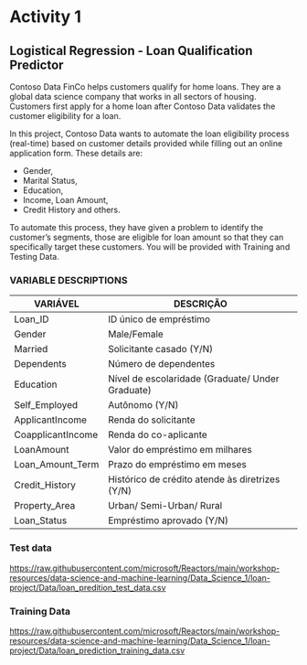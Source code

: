 
# Activity 1

## Logistical Regression - Loan Qualification Predictor

Contoso Data FinCo helps customers qualify for home loans. They are a global data science company that works in all sectors of housing.  Customers first apply for a home loan after Contoso Data validates the customer eligibility for a loan.

In this project, Contoso Data wants to automate the loan eligibility process (real-time) based on customer details provided while filling out an online application form. These details are:

* Gender,
* Marital Status,
* Education,
* Income, Loan Amount,
* Credit History and others.

To automate this process, they have given a problem to identify the customer’s segments, those are eligible for loan amount so that they can specifically target these customers. You will be provided with Training and Testing Data.

### VARIABLE DESCRIPTIONS

|VARIÁVEL | DESCRIÇÃO|
|---|---|
|Loan_ID|ID único de empréstimo|
|Gender|Male/Female|
|Married|Solicitante casado (Y/N)|
|Dependents|Número de dependentes|
|Education| Nível de escolaridade (Graduate/ Under Graduate)|
|Self_Employed|Autônomo (Y/N)|
|ApplicantIncome|Renda do solicitante|
|CoapplicantIncome|Renda do co-aplicante|
|LoanAmount|Valor do empréstimo em milhares|
|Loan_Amount_Term|Prazo do empréstimo em meses|
|Credit_History|Histórico de crédito atende às diretrizes (Y/N)|
|Property_Area|Urban/ Semi-Urban/ Rural|
|Loan_Status|Empréstimo aprovado (Y/N)|

### Test data

<https://raw.githubusercontent.com/microsoft/Reactors/main/workshop-resources/data-science-and-machine-learning/Data_Science_1/loan-project/Data/loan_predition_test_data.csv>

### Training Data

<https://raw.githubusercontent.com/microsoft/Reactors/main/workshop-resources/data-science-and-machine-learning/Data_Science_1/loan-project/Data/loan_prediction_training_data.csv>
